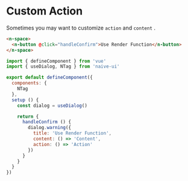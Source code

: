# Custom Action

Sometimes you may want to customize `action` and `content` .

```html
<n-space>
  <n-button @click="handleConfirm">Use Render Function</n-button>
</n-space>
```

```js
import { defineComponent } from 'vue'
import { useDialog, NTag } from 'naive-ui'

export default defineComponent({
  components: {
    NTag
  },
  setup () {
    const dialog = useDialog()

    return {
      handleConfirm () {
        dialog.warning({
          title: 'Use Render Function',
          content: () => 'Content',
          action: () => 'Action'
        })
      }
    }
  }
})
```
